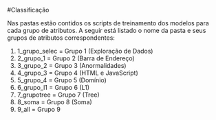 #Classificação

Nas pastas estão contidos os scripts de treinamento dos modelos para cada grupo de atributos. A seguir está listado o nome da pasta e seus grupos de atributos correspondentes:
1. 1_grupo_selec = Grupo 1 (Exploração de Dados) 
2. 2_grupo_1 = Grupo 2 (Barra de Endereço)
3. 3_grupo_2 = Grupo 3 (Anormalidades)
4. 4_grupo_3 = Grupo 4 (HTML e JavaScript)
5. 5_grupo_4 = Grupo 5 (Domínio)
6. 6_grupo_l1 = Grupo 6 (L1)
7. 7_grupotree = Grupo 7 (Tree)
8. 8_soma = Grupo 8 (Soma)
9. 9_all = Grupo 9
